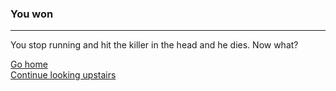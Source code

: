 ### You won
---
You stop running and hit the killer in the head and he dies. Now what?

[Go home](go-home.md)  
[Continue looking upstairs](2nd-killer-chase.md)